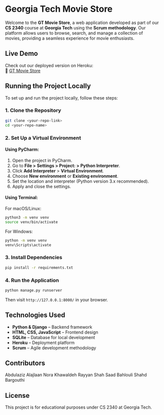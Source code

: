 # Georgia Tech Movie Store

Welcome to the **GT Movie Store**, a web application developed as part of our **CS 2340** course at **Georgia Tech** using the **Scrum methodology**. Our platform allows users to browse, search, and manage a collection of movies, providing a seamless experience for movie enthusiasts.

## Live Demo
Check out our deployed version on Heroku:  
🔗 [GT Movie Store](https://gtmovies-9e0a5145389c.herokuapp.com/)

## Running the Project Locally

To set up and run the project locally, follow these steps:

### 1. Clone the Repository
```sh
git clone <your-repo-link>
cd <your-repo-name>
```

### 2. Set Up a Virtual Environment
#### Using PyCharm:
1. Open the project in PyCharm.
2. Go to **File > Settings > Project: <project-name> > Python Interpreter**.
3. Click **Add Interpreter** > **Virtual Environment**.
4. Choose **New environment** or **Existing environment**.
5. Set the location and interpreter (Python version 3.x recommended).
6. Apply and close the settings.

#### Using Terminal:
For macOS/Linux:
```sh
python3 -m venv venv
source venv/bin/activate
```
For Windows:
```sh
python -m venv venv
venv\Scripts\activate
```

### 3. Install Dependencies
```sh
pip install -r requirements.txt
```

### 4. Run the Application
```sh
python manage.py runserver
```
Then visit `http://127.0.0.1:8000/` in your browser.

## Technologies Used
- **Python & Django** – Backend framework
- **HTML, CSS, JavaScript** – Frontend design
- **SQLite** – Database for local development
- **Heroku** – Deployment platform
- **Scrum** – Agile development methodology

## Contributors
Abdulaziz Alajlaan
Nora Khawaldeh
Rayyan Shah
Saad Bahlouli
Shahd Bargouthi

## License
This project is for educational purposes under CS 2340 at Georgia Tech.

